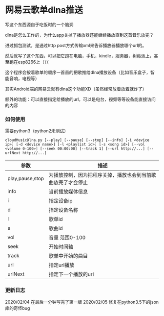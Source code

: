 # 网易云歌单dlna推送
写这个东西源自于吃饭时的一个脑洞

dlna是怎么工作的，为什么app关掉了播放器还能继续播放直到这首音乐放完？

进过抓包测试，是通过http post方式传输xml来告诉播放器播放哪个url的。

然后就写了这个东西，可以把它跑在电脑，手机，kindle，服务器，树莓派上，甚至跑在esp8266上（（（

这个程序会按着歌单的顺序一首首的把歌推给dlna播放设备（比如音乐盒子，智能音响，电视等）

其实Android端的网易云就有dlna这个功能XD（虽然经常放着放着就炸了）

额外的功能：可以直接指定给播放的url，可以是电台，视频等等设备能直接访问的内容

### 如何使用
需要python3（python2未测试）

```cloudMusicDlna.py [--play] [--pause] [--stop] [--info] [-i <device ip>] [-d <device name>] [-l <playlist id>] [-s <song id>] [--vol <volume 0-100>] [--seek 00:00:00] [--track 1] [--url http://...] [--urlNext http://...]```

参数 | 描述
---- | -----
play,pause,stop | 为播放控制，因为把程序关掉，播放也会到当前歌曲放完了才会停止
info | 当前播放媒体信息
i | 指定设备ip
d | 指定设备名称
l | 歌单id
s | 歌曲id
vol | 音量 范围0-100
seek | 开始时间轴
track | 歌单中开始的曲目
url | 指定url播放
urlNext | 指定下一个播放的url


### 更新日志
2020/02/04 在最后一分钟写完了第一版
2020/02/05 修复在python3.5下的json库的奇怪bug

